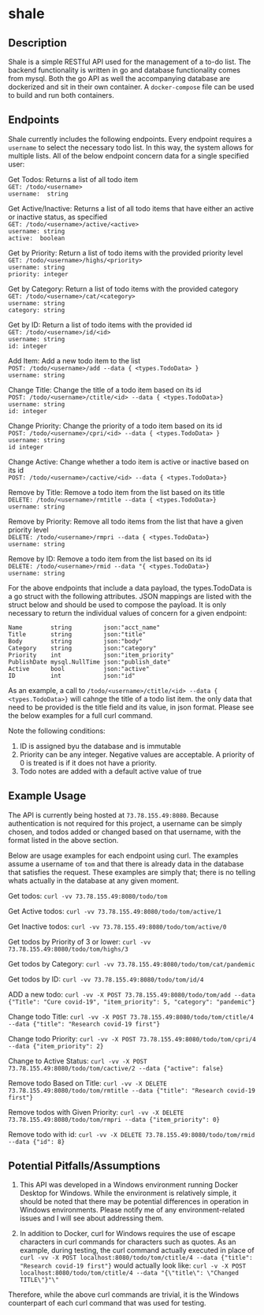 # shale

## Description
Shale is a simple RESTful API used for the management of a to-do list.  The backend functionality is written in go and database functionality comes from mysql.
Both the go API as well the accompanying database are dockerized and sit in their own container.  A `docker-compose` file can be used to build and run
both containers.

## Endpoints
Shale currently includes the following endpoints.  Every endpoint requires a `username` to select the necessary todo list.  In this way, the system allows for multiple lists.  All of the below endpoint concern data for a single specified user:

Get Todos:  Returns a list of all todo item<br>
    `GET: /todo/<username>`<br>
    `username:  string`<br>

Get Active/Inactive: Returns a list of all todo items that have either an active or inactive status, as specified<br>
    `GET: /todo/<username>/active/<active>`<br>
    `username: string`<br>
    `active:  boolean`<br>

Get by Priority:  Return a list of todo items with the provided priority level<br>
    `GET: /todo/<username>/highs/<priority>`<br>
    `username: string`<br>
    `priority: integer`<br>

Get by Category:  Return a list of todo items with the provided category<br>
    `GET: /todo/<username>/cat/<category>`<br>
    `username: string`<br>
    `category: string`<br>

Get by ID:  Return a list of todo items with the provided id<br>
    `GET: /todo/<username>/id/<id>`<br>
    `username: string`<br>
    `id: integer`<br>

Add Item: Add a new todo item to the list<br>
    `POST: /todo/<username>/add --data { <types.TodoData> }`<br>
    `username: string`<br>


Change Title:  Change the title of a todo item based on its id<br>
    `POST: /todo/<username>/ctitle/<id> --data { <types.TodoData>}`<br>
    `username: string`<br>
    `id: integer`<br>

Change Priority:  Change the priority of a todo item based on its id<br>
    `POST: /todo/<username>/cpri/<id> --data { <types.TodoData> }`<br>
    `username: string`<br>
    `id integer`<br>

Change Active:  Change whether a todo item is active or inactive based on its id<br>
    `POST: /todo/<username>/cactive/<id> --data { <types.TodoData>}`<br>

Remove by Title: Remove a todo item from the list based on its title<br>
    `DELETE: /todo/<username>/rmtitle --data { <types.TodoData>}`<br>
    `username: string`<br>

Remove by Priority: Remove all todo items from the list that have a given priority level<br>
    `DELETE: /todo/<username>/rmpri --data { <types.TodoData>}`<br>
    `username: string`<br>

Remove by ID: Remove a todo item from the list based on its id<br>
    `DELETE: /todo/<username>/rmid --data "{ <types.TodoData>}`<br>
    `username: string`<br>

For the above endpoints that include a data payload, the types.TodoData is a go struct with the following attributes.  JSON mappings are listed with the struct below and should be used to compose the payload.  It is only necessary to return the individual values of concern for a given endpoint:

`Name        string         json:"acct_name"`<br>
`Title       string         json:"title"`<br>
`Body        string         json:"body"`<br>
`Category    string         json:"category"`<br>
`Priority    int            json:"item_priority"`<br>
`PublishDate mysql.NullTime json:"publish_date"`<br>
`Active      bool           json:"active"`<br>
`ID          int            json:"id"`<br>

As an example, a call to `/todo/<username>/ctitle/<id> --data { <types.TodoData>}` will cahnge the title of a todo list item.  the only data that need to be provided is the title field and its value, in json format.  Please see the below examples for a full curl command.

Note the following conditions:
1.  ID is assigned byu the database and is immutable
2.  Priority can be any integer.  Negative values are acceptable.  A priority of 0 is treated is if it does not have a priority.
3.  Todo notes are added with a default active value of true


## Example Usage
The API is currently being hosted at `73.78.155.49:8080`.  Because authentication is not required for this project, a username can be simply chosen, and todos added or changed based on that username, with the format listed in the above section.

Below are usage examples for each endpoint using curl.  The examples assume a username of `tom` and that there is already data in the database that satisfies the request.  These examples are simply that; there is no telling whats actually in the database at any given moment.

Get todos: `curl -vv 73.78.155.49:8080/todo/tom`

Get Active todos: `curl -vv 73.78.155.49:8080/todo/tom/active/1`

Get Inactive todos: `curl -vv 73.78.155.49:8080/todo/tom/active/0`

Get todos by Priority of 3 or lower: `curl -vv 73.78.155.49:8080/todo/tom/highs/3`

Get todos by Category: `curl -vv 73.78.155.49:8080/todo/tom/cat/pandemic`

Get todos by ID: `curl -vv 73.78.155.49:8080/todo/tom/id/4`

ADD a new todo: `curl -vv -X POST 73.78.155.49:8080/todo/tom/add --data {"Title": "Cure covid-19", "item_priority": 5, "category": "pandemic"}`

Change todo Title: `curl -vv -X POST 73.78.155.49:8080/todo/tom/ctitle/4 --data {"title": "Research covid-19 first"}`

Change todo Priority: `curl -vv -X POST 73.78.155.49:8080/todo/tom/cpri/4 --data {"item_priority": 2}`

Change to Active Status:  `curl -vv -X POST 73.78.155.49:8080/todo/tom/cactive/2 --data {"active": false}`

Remove todo Based on Title: `curl -vv -X DELETE 73.78.155.49:8080/todo/tom/rmtitle --data {"title": "Research covid-19 first"}`

Remove todos with Given Priority: `curl -vv -X DELETE 73.78.155.49:8080/todo/tom/rmpri --data {"item_priority": 0}`

Remove todo with id: `curl -vv -X DELETE 73.78.155.49:8080/todo/tom/rmid --data {"id": 8}`


## Potential Pitfalls/Assumptions
1.  This API was developed in a Windows environment running Docker Desktop for Windows.  While the environment is relatively simple,
it should be noted that there may be potential differences in operation in Windows environments.  Please notify me of any environment-related
issues and I will see about addressing them.

2.  In addition to Docker, curl for Windows requires the use of escape characters in curl commands for characters such as quotes.  As an example, during testing, the curl
command actually executed in place of `curl -vv -X POST localhost:8080/todo/tom/ctitle/4 --data {"title": "Research covid-19 first"}` would actually look like:
`curl -v -X POST localhost:8080/todo/tom/ctitle/4 --data "{\"title\": \"Changed TITLE\"}"\"`

Therefore, while the above curl commands are trivial, it is the Windows counterpart of each curl command that was used for testing.
